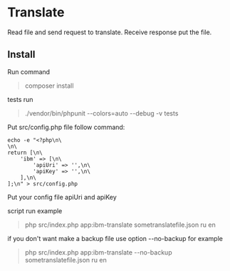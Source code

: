 # Translate
Read file and send request to translate. Receive response put the file. 

## Install
Run command
>composer install

tests run
>./vendor/bin/phpunit --colors=auto --debug -v tests

Put src/config.php file follow command:
```
echo -e "<?php\n\
\n\
return [\n\
    'ibm' => [\n\
        'apiUri' => '',\n\
        'apiKey' => '',\n\
    ],\n\
];\n" > src/config.php
```

Put your config file apiUri and apiKey

script run example
>php src/index.php app:ibm-translate sometranslatefile.json ru en

if you don't want make a backup file use option --no-backup for example
>php src/index.php app:ibm-translate --no-backup sometranslatefile.json ru en
